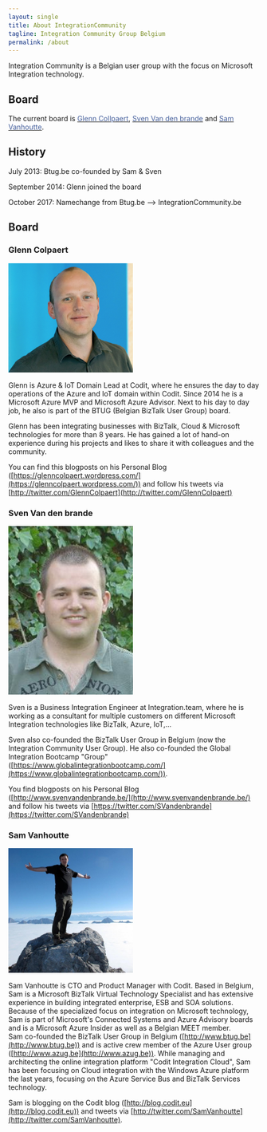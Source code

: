 ```yaml
---
layout: single
title: About IntegrationCommunity
tagline: Integration Community Group Belgium
permalink: /about
---
```


Integration Community is a Belgian user group with the focus on Microsoft Integration technology.

## Board

The current board is <a href="http://www.codit.eu"><span style="color: #455f9c;">Glenn Collpaert</span></a>, <a href="http://www.svenvandenbrande.be/"><span style="color: #455f9c;">Sven Van den brande</span></a>&nbsp;and <a href="http://www.codit.eu/"><span style="color: #455f9c;">Sam Vanhoutte</span></a>.

## History

July 2013: Btug.be co-founded by Sam & Sven

September 2014: Glenn joined the board

October 2017: Namechange from Btug.be --> IntegrationCommunity.be


## Board

### Glenn Colpaert

<img src="/assets/media/crew/glenn-colpaert.jpg" width="250">

Glenn is Azure & IoT Domain Lead at Codit, where he ensures the day to day operations of the Azure and IoT domain within Codit. Since 2014 he is a Microsoft Azure MVP and Microsoft Azure Advisor. Next to his day to day job, he also is part of the BTUG (Belgian BizTalk User Group) board.

Glenn has been integrating businesses with BizTalk, Cloud & Microsoft technologies for more than 8 years. 
He has gained a lot of hand-on experience during his projects and likes to share it with colleagues and the community.

You can find this blogposts on his Personal Blog ([https://glenncolpaert.wordpress.com/](https://glenncolpaert.wordpress.com/)) and follow his tweets via [http://twitter.com/GlennColpaert](http://twitter.com/GlennColpaert)


### Sven Van den brande

<img src="/assets/media/crew/sven-van-den-brande.jpg" width="250">

Sven is a Business Integration Engineer at Integration.team, where he is working as a consultant for multiple customers on different Microsoft Integration technologies like BizTalk, Azure, IoT,...

Sven also co-founded the BizTalk User Group in Belgium (now the Integration Community User Group). He also co-founded the Global Integration Bootcamp "Group" ([https://www.globalintegrationbootcamp.com/](https://www.globalintegrationbootcamp.com/)).

You find blogposts on his Personal Blog ([http://www.svenvandenbrande.be/](http://www.svenvandenbrande.be/) and follow his tweets via [https://twitter.com/SVandenbrande](https://twitter.com/SVandenbrande)


### Sam Vanhoutte

<img src="/assets/media/crew/sam-vanhoutte.jpg" width="250">

Sam Vanhoutte is CTO and Product Manager with Codit. 
Based in Belgium, Sam is a Microsoft BizTalk Virtual Technology Specialist and has extensive experience in building integrated enterprise, ESB and SOA solutions.  
Because of the specialized focus on integration on Microsoft technology, Sam  is part of Microsoft's Connected Systems and Azure Advisory boards and is a Microsoft Azure Insider as well as a Belgian MEET member.    
Sam co-founded the BizTalk User Group in Belgium ([http://www.btug.be](http://www.btug.be)) and is active crew member of the Azure User group ([http://www.azug.be](http://www.azug.be)).
While managing and architecting the online integration platform "Codit Integration Cloud", Sam has been focusing on Cloud integration with the Windows Azure platform the last years, focusing on the Azure Service Bus and BizTalk Services technology. 

Sam is blogging on the Codit blog ([http://blog.codit.eu](http://blog.codit.eu)) and tweets via [http://twitter.com/SamVanhoutte](http://twitter.com/SamVanhoutte).
